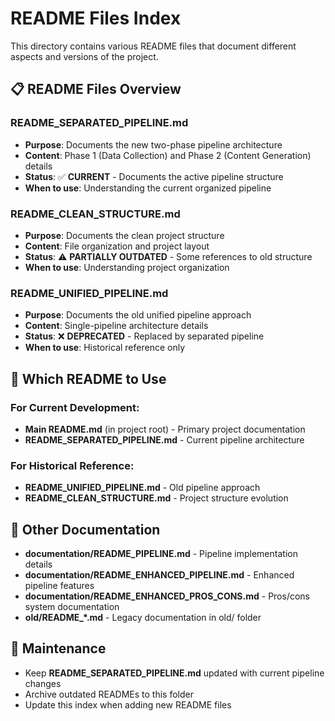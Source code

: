 # README Files Index

This directory contains various README files that document different aspects and versions of the project.

## 📋 README Files Overview

### **README_SEPARATED_PIPELINE.md**
- **Purpose**: Documents the new two-phase pipeline architecture
- **Content**: Phase 1 (Data Collection) and Phase 2 (Content Generation) details
- **Status**: ✅ **CURRENT** - Documents the active pipeline structure
- **When to use**: Understanding the current organized pipeline

### **README_CLEAN_STRUCTURE.md**
- **Purpose**: Documents the clean project structure
- **Content**: File organization and project layout
- **Status**: ⚠️ **PARTIALLY OUTDATED** - Some references to old structure
- **When to use**: Understanding project organization

### **README_UNIFIED_PIPELINE.md**
- **Purpose**: Documents the old unified pipeline approach
- **Content**: Single-pipeline architecture details
- **Status**: ❌ **DEPRECATED** - Replaced by separated pipeline
- **When to use**: Historical reference only

## 🎯 **Which README to Use**

### **For Current Development:**
- **Main README.md** (in project root) - Primary project documentation
- **README_SEPARATED_PIPELINE.md** - Current pipeline architecture

### **For Historical Reference:**
- **README_UNIFIED_PIPELINE.md** - Old pipeline approach
- **README_CLEAN_STRUCTURE.md** - Project structure evolution

## 📁 **Other Documentation**

- **documentation/README_PIPELINE.md** - Pipeline implementation details
- **documentation/README_ENHANCED_PIPELINE.md** - Enhanced pipeline features
- **documentation/README_ENHANCED_PROS_CONS.md** - Pros/cons system documentation
- **old/README_*.md** - Legacy documentation in old/ folder

## 🔄 **Maintenance**

- Keep **README_SEPARATED_PIPELINE.md** updated with current pipeline changes
- Archive outdated READMEs to this folder
- Update this index when adding new README files
